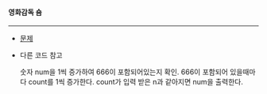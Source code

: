 #### 영화감독 숌

------

- [문제](https://www.acmicpc.net/problem/1436)

- 다른 코드 참고

  숫자 num을 1씩 증가하여 666이 포함되어있는지 확인. 666이 포함되어 있을때마다 count를 1씩 증가한다. count가 입력 받은 n과 같아지면 num을 출력한다.